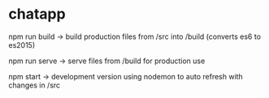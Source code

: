 # chatapp

  npm run build -> build production files from /src into /build (converts es6 to es2015)
  
  npm run serve -> serve files from /build for production use
  
  npm start -> development version using nodemon to auto refresh with changes in /src
